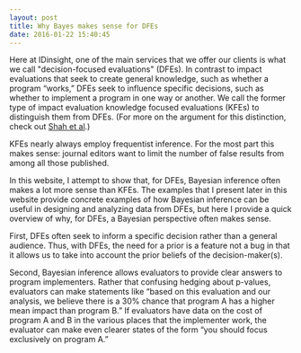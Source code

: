 ```yaml
---
layout: post
title: Why Bayes makes sense for DFEs
date: 2016-01-22 15:40:45
---
```

Here at IDinsight, one of the main services that we offer our clients is what we call "decision-focused evaluations" (DFEs). In contrast to impact evaluations that seek to create general knowledge, such as whether a program “works,” DFEs seek to influence specific decisions, such as whether to implement a program in one way or another.  We call the former type of impact evaluation knowledge focused evaluations (KFEs) to distinguish them from DFEs. (For more on the argument for this distinction, check out [Shah et al]( http://www.3ieimpact.org/media/filer_public/2015/10/01/wp25-evaluations_with_impact.pdf).)

KFEs nearly always employ frequentist inference.  For the most part this makes sense: journal editors want to limit the number of false results from among all those published. 

In this website, I attempt to show that, for DFEs, Bayesian inference often makes a lot more sense than KFEs.  The examples that I present later in this website provide concrete examples of how Bayesian inference can be useful in designing and analyzing data from DFEs, but here I provide a quick overview of why, for DFEs, a Bayesian perspective often makes sense.

First, DFEs often seek to inform a specific decision rather than a general audience. Thus, with DFEs, the need for a prior is a feature not a bug in that it allows us to take into account the prior beliefs of the decision-maker(s).  

Second, Bayesian inference allows evaluators to provide clear answers to program implementers. Rather that confusing hedging about p-values, evaluators can make statements like “based on this evaluation and our analysis, we believe there is a 30% chance that program A has a higher mean impact than program B.”  If evaluators have data on the cost of program A and B in the various places that the implementer work, the evaluator can make even clearer states of the form “you should focus exclusively on program A.”


